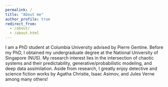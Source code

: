 ```yaml
---
permalink: /
title: "About me"
author_profile: true
redirect_from: 
  - /about/
  - /about.html
---
```


I am a PhD student at Columbia University advised by Pierre Gentine. Before my PhD, I obtained my undergraduate degree at the National University of Singapore (NUS). My research interest lies in the intersection of chaotic systems and their predictability, generative/probabilistic modeling, and deep data assimilation. Aside from research, I greatly enjoy detective and science fiction works by Agatha Christie, Isaac Asimov, and Jules Verne among many others!